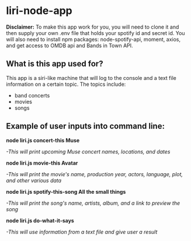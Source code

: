 # liri-node-app

**Disclaimer:**
To make this app work for you, you will need to clone it and then supply your own .env file that holds your spotify id and secret id. You will also need to install npm packages: node-spotify-api, moment, axios, and get access to OMDB api and Bands in Town API.

## What is this app used for?

This app is a siri-like machine that will log to the console and a text file information on a certain topic. The topics include:
* band concerts
* movies
* songs

## Example of user inputs into command line:

**node liri.js concert-this Muse**

*-This will print upcoming Muse concert names, locations, and dates*


**node liri.js movie-this Avatar**

*-This will print the movie's name, production year, actors, language, plot, and other various data*


**node liri.js spotify-this-song All the small things**

*-This will print the song's name, artists, album, and a link to preview the song*


**node liri.js do-what-it-says**

*-This will use information from a text file and give user a result*







